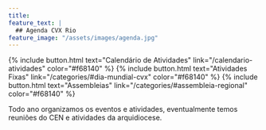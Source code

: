```yaml
---
title:
feature_text: |
  ## Agenda CVX Rio
feature_image: "/assets/images/agenda.jpg"
---
```


{% include button.html text="Calendário de Atividades" link="/calendario-atividades" color="#f68140" %} {% include button.html text="Atividades Fixas" link="/categories/#dia-mundial-cvx" color="#f68140" %} {% include button.html text="Assembleias" link="/categories/#assembleia-regional" color="#f68140" %}

Todo ano organizamos os eventos e atividades, eventualmente temos reuniões do CEN e atividades da arquidiocese.